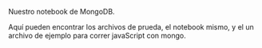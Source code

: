 Nuestro notebook de MongoDB.

Aquí pueden encontrar los archivos de prueda, el notebook mismo, y el un archivo de ejemplo para correr javaScript con mongo.
